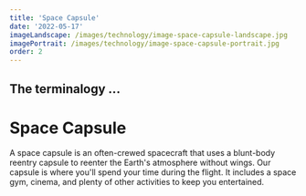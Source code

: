 ```yaml
---
title: 'Space Capsule'
date: '2022-05-17'
imageLandscape: /images/technology/image-space-capsule-landscape.jpg
imagePortrait: /images/technology/image-space-capsule-portrait.jpg
order: 2
---
```


## The terminalogy ...
# Space Capsule

A space capsule is an often-crewed spacecraft that uses a blunt-body reentry capsule to reenter the Earth's atmosphere without wings. Our capsule is where you'll spend your time during the flight. It includes a space gym, cinema, and plenty of other activities to keep you entertained. 
